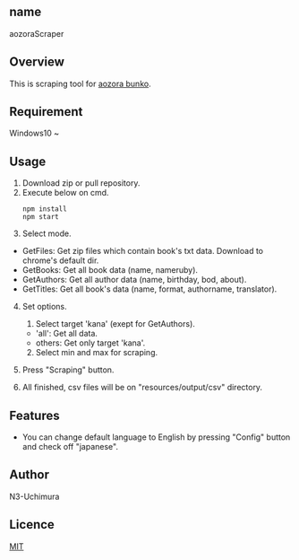 ## name

aozoraScraper

## Overview

This is scraping tool for [aozora bunko](https://www.aozora.gr.jp/).

## Requirement

Windows10 ~

## Usage

1. Download zip or pull repository.
2. Execute below on cmd.
   ```
   npm install
   npm start
   ```
3. Select mode.

- GetFiles: Get zip files which contain book's txt data. Download to chrome's default dir.
- GetBooks: Get all book data (name, nameruby).
- GetAuthors: Get all author data (name, birthday, bod, about).
- GetTitles: Get all book's data (name, format, authorname, translator).

4. Set options.  
   1. Select target 'kana' (exept for GetAuthors).
   - 'all': Get all data.
   - others: Get only target 'kana'.
   2. Select min and max for scraping.
      
5. Press "Scraping" button.
6. All finished, csv files will be on "resources/output/csv" directory.

## Features

- You can change default language to English by pressing "Config" button and check off "japanese".

## Author

N3-Uchimura

## Licence

[MIT](https://mit-license.org/)
